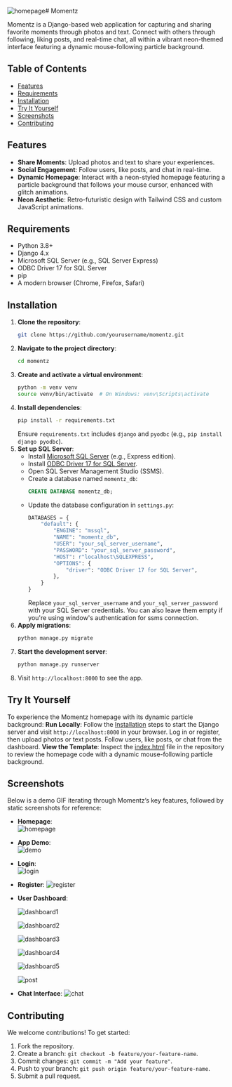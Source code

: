 ![homepage](https://github.com/user-attachments/assets/371d3eda-64e3-417c-9f77-090245bb4e78)# Momentz

Momentz is a Django-based web application for capturing and sharing favorite moments through photos and text. Connect with others through following, liking posts, and real-time chat, all within a vibrant neon-themed interface featuring a dynamic mouse-following particle background.

## Table of Contents
- [Features](#features)
- [Requirements](#requirements)
- [Installation](#installation)
- [Try It Yourself](#try-it-yourself)
- [Screenshots](#screenshots)
- [Contributing](#contributing)


## Features
- **Share Moments**: Upload photos and text to share your experiences.
- **Social Engagement**: Follow users, like posts, and chat in real-time.
- **Dynamic Homepage**: Interact with a neon-styled homepage featuring a particle background that follows your mouse cursor, enhanced with glitch animations.
- **Neon Aesthetic**: Retro-futuristic design with Tailwind CSS and custom JavaScript animations.


## Requirements
- Python 3.8+
- Django 4.x
- Microsoft SQL Server (e.g., SQL Server Express)
- ODBC Driver 17 for SQL Server
- pip
- A modern browser (Chrome, Firefox, Safari)


## Installation
1. **Clone the repository**:
   ```bash
   git clone https://github.com/yourusername/momentz.git
   ```
2. **Navigate to the project directory**:
   ```bash
   cd momentz
   ```
3. **Create and activate a virtual environment**:
   ```bash
   python -m venv venv
   source venv/bin/activate  # On Windows: venv\Scripts\activate
   ```
4. **Install dependencies**:
   ```bash
   pip install -r requirements.txt
   ```
   Ensure `requirements.txt` includes `django` and `pyodbc` (e.g., `pip install django pyodbc`).
5. **Set up SQL Server**:
   - Install [Microsoft SQL Server](https://www.microsoft.com/en-us/sql-server/sql-server-downloads) (e.g., Express edition).
   - Install [ODBC Driver 17 for SQL Server](https://docs.microsoft.com/en-us/sql/connect/odbc/download-odbc-driver-for-sql-server).
   - Open SQL Server Management Studio (SSMS).
   - Create a database named `momentz_db`:
     ```sql
     CREATE DATABASE momentz_db;
     ```
   - Update the database configuration in `settings.py`:
     ```python
     DATABASES = {
         "default": {
             "ENGINE": "mssql",
             "NAME": "momentz_db",
             "USER": "your_sql_server_username",
             "PASSWORD": "your_sql_server_password",
             "HOST": r"localhost\SQLEXPRESS",
             "OPTIONS": {
                 "driver": "ODBC Driver 17 for SQL Server",
             },
         }
     }
     ```
     Replace `your_sql_server_username` and `your_sql_server_password` with your SQL Server credentials. You can also leave them empty if you're using window's authentication for ssms connection.
6. **Apply migrations**:
   ```bash
   python manage.py migrate
   ```
7. **Start the development server**:
   ```bash
   python manage.py runserver
   ```
8. Visit `http://localhost:8000` to see the app.


## Try It Yourself
To experience the Momentz homepage with its dynamic particle background:
**Run Locally**: Follow the [Installation](#installation) steps to start the Django server and visit `http://localhost:8000` in your browser. Log in or register, then upload photos or text posts. Follow users, like posts, or chat from the dashboard.
**View the Template**: Inspect the [index.html](https://github.com/Mahrokh-M/Momentz/blob/3c0071900d529deeae6b660944097a7d9d6765ed/templates/users/index.html) file in the repository to review the homepage code with a dynamic mouse-following particle background.

## Screenshots
  Below is a demo GIF iterating through Momentz’s key features, followed by static screenshots for reference:

- **Homepage**:  
![homepage](https://github.com/user-attachments/assets/ded2da10-ae33-466e-ad0e-069cef0f7683)


- **App Demo**:  
![demo](https://github.com/user-attachments/assets/85c285e2-cbdb-4869-a920-e34226673137)


- **Login**:  
  ![login](https://github.com/user-attachments/assets/5118e634-2b67-43d6-9752-ca1e95247a3c)

- **Register**:
  ![register](https://github.com/user-attachments/assets/8dee6aeb-7edb-4d84-9097-3f21a31f335d)

- **User Dashboard**:  

  ![dashboard1](https://github.com/user-attachments/assets/c8686e0b-2ed9-4dad-b46a-5efde50e6f9c)

  ![dashboard2](https://github.com/user-attachments/assets/87a22287-3040-4162-b2fe-bde8aba71785)

  ![dashboard3](https://github.com/user-attachments/assets/43f5bb3f-ca20-4044-8991-2a7e5ed8e4c9)

  ![dashboard4](https://github.com/user-attachments/assets/ccef343c-f6ff-42a0-9ba9-7df8c4b1ba12)

  ![dashboard5](https://github.com/user-attachments/assets/cf2f2617-79e9-44cf-9e7a-c357fb934106)

  ![post](https://github.com/user-attachments/assets/327cac2f-711d-430f-a948-01de2df63297)

- **Chat Interface**:
  ![chat](https://github.com/user-attachments/assets/16ca2833-d8c0-46f4-bbef-62d637755580)


  

## Contributing
We welcome contributions! To get started:
1. Fork the repository.
2. Create a branch: `git checkout -b feature/your-feature-name`.
3. Commit changes: `git commit -m "Add your feature"`.
4. Push to your branch: `git push origin feature/your-feature-name`.
5. Submit a pull request.

